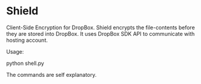 # Shield
Client-Side Encryption for DropBox. Shield encrypts the file-contents before they are stored into DropBox. It uses DropBox SDK API to communicate with hosting account.

Usage:

python shell.py

The commands are self explanatory.

